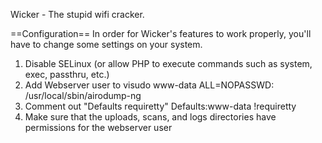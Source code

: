 Wicker - The stupid wifi cracker.

==Configuration==
In order for Wicker's features to work properly, you'll have to change some settings on your system.
1. Disable SELinux (or allow PHP to execute commands such as system, exec, passthru, etc.)
2. Add Webserver user to visudo
    www-data        ALL=NOPASSWD:   /usr/local/sbin/airodump-ng
3. Comment out "Defaults requiretty"
    Defaults:www-data !requiretty
4. Make sure that the uploads, scans, and logs directories have permissions for the webserver user

